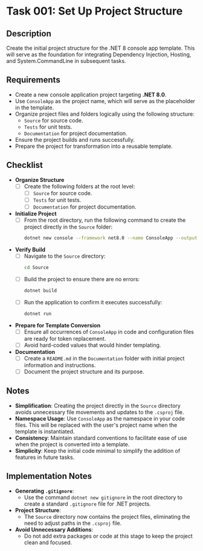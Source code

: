 # Task 001: Set Up Project Structure

## Description

Create the initial project structure for the .NET 8 console app template. This will serve as the foundation for integrating Dependency Injection, Hosting, and System.CommandLine in subsequent tasks.

## Requirements

- Create a new console application project targeting **.NET 8.0**.
- Use `ConsoleApp` as the project name, which will serve as the placeholder in the template.
- Organize project files and folders logically using the following structure:
  - `Source` for source code.
  - `Tests` for unit tests.
  - `Documentation` for project documentation.
- Ensure the project builds and runs successfully.
- Prepare the project for transformation into a reusable template.

## Checklist

- **Organize Structure**
  - [ ] Create the following folders at the root level:
    - [ ] `Source` for source code.
    - [ ] `Tests` for unit tests.
    - [ ] `Documentation` for project documentation.
- **Initialize Project**
  - [ ] From the root directory, run the following command to create the project directly in the `Source` folder:
    ```bash
    dotnet new console --framework net8.0 --name ConsoleApp --output Source
    ```
- **Verify Build**
  - [ ] Navigate to the `Source` directory:
    ```bash
    cd Source
    ```
  - [ ] Build the project to ensure there are no errors:
    ```bash
    dotnet build
    ```
  - [ ] Run the application to confirm it executes successfully:
    ```bash
    dotnet run
    ```
- **Prepare for Template Conversion**
  - [ ] Ensure all occurrences of `ConsoleApp` in code and configuration files are ready for token replacement.
  - [ ] Avoid hard-coded values that would hinder templating.
- **Documentation**
  - [ ] Create a `README.md` in the `Documentation` folder with initial project information and instructions.
  - [ ] Document the project structure and its purpose.

## Notes

- **Simplification**: Creating the project directly in the `Source` directory avoids unnecessary file movements and updates to the `.csproj` file.
- **Namespace Usage**: Use `ConsoleApp` as the namespace in your code files. This will be replaced with the user's project name when the template is instantiated.
- **Consistency**: Maintain standard conventions to facilitate ease of use when the project is converted into a template.
- **Simplicity**: Keep the initial code minimal to simplify the addition of features in future tasks.

## Implementation Notes

- **Generating `.gitignore`**:
  - Use the command `dotnet new gitignore` in the root directory to create a standard `.gitignore` file for .NET projects.
- **Project Structure**:
  - The `Source` directory now contains the project files, eliminating the need to adjust paths in the `.csproj` file.
- **Avoid Unnecessary Additions**:
  - Do not add extra packages or code at this stage to keep the project clean and focused.